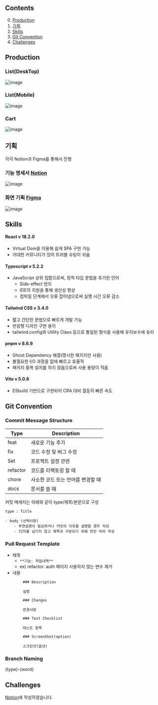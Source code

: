 ## Contents
0. [Production](#production)
1. [기획](#기획)
2. [Skills](#skills)
3. [Git Convention](#git-convention)
4. [Challenges](#challenges)

## Production
### List(DeskTop)
![image](https://github.com/Legitgoons/eCommerce-ourHome/assets/101088491/048b7752-981e-431b-92dd-dca7bbd364de)
### List(Mobile)
![image](https://github.com/Legitgoons/eCommerce-ourHome/assets/101088491/4b28c5f3-a609-4bde-b320-50ec697d87cd)
### Cart
![image](https://github.com/Legitgoons/eCommerce-ourHome/assets/101088491/8389a25c-dfbc-49b4-8385-c98f6b99ea4e)

## 기획
각각 Notion과 Figma를 통해서 진행
### 기능 명세서 [Notion](https://western-lumber-687.notion.site/7906459e6b1f4b80acbf0ed34ea64ec6?pvs=4)
![image](https://github.com/Legitgoons/eCommerce-ourHome/assets/101088491/64c079b0-ef20-4e8e-a9ca-c00c54855f9a)

### 화면 기획 [Figma](https://www.figma.com/file/0xezUdb3I0t8GjD7C7KDWt/%EC%95%84%EC%9B%8C%ED%99%88-%EA%B3%BC%EC%A0%9C%ED%85%8C%EC%8A%A4%ED%8A%B8-MockUp?type=design&node-id=0%3A1&mode=design&t=2T2eZ9kDGt4qRN7W-1)
![image](https://github.com/Legitgoons/eCommerce-ourHome/assets/101088491/6e7123b4-e673-4c2f-b8c8-ac72ca19e729)

## Skills
#### React v 18.2.0
- Virtual Dom을 이용해 쉽게 SPA 구현 가능
- 거대한 커뮤니티가 있어 트러블 슈팅이 쉬움
#### Typescript v 5.2.2
- JavaScript 상위 집합으로써, 정적 타입 문법을 추가한 언어
    - Side-effect 방지 
    - IDE의 지원을 통해 생산성 향상
    - 컴파일 단계에서 오류 잡아냄으로써 실행 시간 오류 감소
#### Tailwind CSS v 3.4.0
- 짧고 간단한 문법으로 빠르게 개발 가능
- 반응형 디자인 구현 용이
- tailwind.config와 Utility Class 등으로 통일된 형식을 사용해 유지보수에 유리
#### pnpm v 8.6.9
- Ghost Dependency 해결(명시한 패키지만 사용)
- 불필요한 I/O 과정을 없애 빠르고 효율적
- 패키지 중복 설치를 하지 않음으로써 사용 용량이 적음
#### Vite v 5.0.8
- ESbuild 기반으로 구현되어 CRA 대비 월등히 빠른 속도

## Git Convention
### Commit Message Structure
| Type | Description |
| --- | --- |
| feat | 새로운 기능 추가 |
| fix | 코드 수정 및 버그 수정 |
| Set | 프로젝트 설정 관련 |
| refactor | 코드를 리팩토링 할 때 |
| chore | 사소한 코드 또는 언어를 변경할 때 |
| docs | 문서를 쓸 때 |

커밋 메세지는 아래와 같이 type/제목/본문으로 구성

```
type : Title

- body (선택사항)
    - 부연설명이 필요하거나 커밋의 이유를 설명할 경우 작성
    - 72자를 넘기지 않고 제목과 구분되기 위해 한칸 띄어 작성
```
### Pull Request Template
- 제목
    - `**기능: 작업내역**`
    - ex) refactor: auth 페이지 사용하지 않는 변수 제거
- 내용
```
        ### Description
        
        설명
        
        ### Changes
        
        변경사항
        
        ### Test Checklist
        
        테스트 항목

        ### ScreenShot(option)
        
        스크린샷(옵션)
```
### Branch Naming
{type}-{word}

## Challenges
[Notion](https://western-lumber-687.notion.site/Challenges-f26279a6ff9243bfbc73c95cd88eb0ff?pvs=4)에 작성하였습니다.
